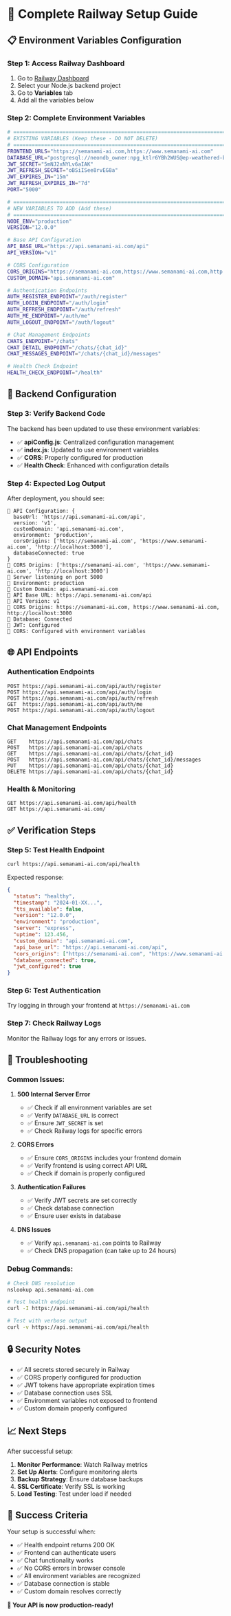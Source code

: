 # 🚀 Complete Railway Setup Guide

## **📋 Environment Variables Configuration**

### **Step 1: Access Railway Dashboard**
1. Go to [Railway Dashboard](https://railway.app/dashboard)
2. Select your Node.js backend project
3. Go to **Variables** tab
4. Add all the variables below

### **Step 2: Complete Environment Variables**

```bash
# ============================================================================
# EXISTING VARIABLES (Keep these - DO NOT DELETE)
# ============================================================================
FRONTEND_URLS="https://semanami-ai.com,https://www.semanami-ai.com"
DATABASE_URL="postgresql://neondb_owner:npg_ktlr6YBh2WUS@ep-weathered-bread-a2vdbrti-pooler.eu-central-1.aws.neon.tech/neondb?sslmode=require&channel_binding=require"
JWT_SECRET="5mNJ2xNYLv6aIAK"
JWT_REFRESH_SECRET="oBSiISee8rvEG8a"
JWT_EXPIRES_IN="15m"
JWT_REFRESH_EXPIRES_IN="7d"
PORT="5000"

# ============================================================================
# NEW VARIABLES TO ADD (Add these)
# ============================================================================
NODE_ENV="production"
VERSION="12.0.0"

# Base API Configuration
API_BASE_URL="https://api.semanami-ai.com/api"
API_VERSION="v1"

# CORS Configuration
CORS_ORIGINS="https://semanami-ai.com,https://www.semanami-ai.com,http://localhost:3000"
CUSTOM_DOMAIN="api.semanami-ai.com"

# Authentication Endpoints
AUTH_REGISTER_ENDPOINT="/auth/register"
AUTH_LOGIN_ENDPOINT="/auth/login"
AUTH_REFRESH_ENDPOINT="/auth/refresh"
AUTH_ME_ENDPOINT="/auth/me"
AUTH_LOGOUT_ENDPOINT="/auth/logout"

# Chat Management Endpoints
CHATS_ENDPOINT="/chats"
CHAT_DETAIL_ENDPOINT="/chats/{chat_id}"
CHAT_MESSAGES_ENDPOINT="/chats/{chat_id}/messages"

# Health Check Endpoint
HEALTH_CHECK_ENDPOINT="/health"
```

## **🔧 Backend Configuration**

### **Step 3: Verify Backend Code**
The backend has been updated to use these environment variables:

- ✅ **apiConfig.js**: Centralized configuration management
- ✅ **index.js**: Updated to use environment variables
- ✅ **CORS**: Properly configured for production
- ✅ **Health Check**: Enhanced with configuration details

### **Step 4: Expected Log Output**
After deployment, you should see:

```
🔧 API Configuration: {
  baseUrl: 'https://api.semanami-ai.com/api',
  version: 'v1',
  customDomain: 'api.semanami-ai.com',
  environment: 'production',
  corsOrigins: ['https://semanami-ai.com', 'https://www.semanami-ai.com', 'http://localhost:3000'],
  databaseConnected: true
}
🔧 CORS Origins: ['https://semanami-ai.com', 'https://www.semanami-ai.com', 'http://localhost:3000']
🚀 Server listening on port 5000
🔗 Environment: production
🔗 Custom Domain: api.semanami-ai.com
🔗 API Base URL: https://api.semanami-ai.com/api
🔗 API Version: v1
🔗 CORS Origins: https://semanami-ai.com, https://www.semanami-ai.com, http://localhost:3000
🔗 Database: Connected
🔗 JWT: Configured
🔧 CORS: Configured with environment variables
```

## **🌐 API Endpoints**

### **Authentication Endpoints**
```
POST https://api.semanami-ai.com/api/auth/register
POST https://api.semanami-ai.com/api/auth/login
POST https://api.semanami-ai.com/api/auth/refresh
GET  https://api.semanami-ai.com/api/auth/me
POST https://api.semanami-ai.com/api/auth/logout
```

### **Chat Management Endpoints**
```
GET    https://api.semanami-ai.com/api/chats
POST   https://api.semanami-ai.com/api/chats
GET    https://api.semanami-ai.com/api/chats/{chat_id}
POST   https://api.semanami-ai.com/api/chats/{chat_id}/messages
PUT    https://api.semanami-ai.com/api/chats/{chat_id}
DELETE https://api.semanami-ai.com/api/chats/{chat_id}
```

### **Health & Monitoring**
```
GET https://api.semanami-ai.com/api/health
GET https://api.semanami-ai.com/
```

## **✅ Verification Steps**

### **Step 5: Test Health Endpoint**
```bash
curl https://api.semanami-ai.com/api/health
```

Expected response:
```json
{
  "status": "healthy",
  "timestamp": "2024-01-XX...",
  "tts_available": false,
  "version": "12.0.0",
  "environment": "production",
  "server": "express",
  "uptime": 123.456,
  "custom_domain": "api.semanami-ai.com",
  "api_base_url": "https://api.semanami-ai.com/api",
  "cors_origins": ["https://semanami-ai.com", "https://www.semanami-ai.com", "http://localhost:3000"],
  "database_connected": true,
  "jwt_configured": true
}
```

### **Step 6: Test Authentication**
Try logging in through your frontend at `https://semanami-ai.com`

### **Step 7: Check Railway Logs**
Monitor the Railway logs for any errors or issues.

## **🚨 Troubleshooting**

### **Common Issues:**

1. **500 Internal Server Error**
   - ✅ Check if all environment variables are set
   - ✅ Verify `DATABASE_URL` is correct
   - ✅ Ensure `JWT_SECRET` is set
   - ✅ Check Railway logs for specific errors

2. **CORS Errors**
   - ✅ Ensure `CORS_ORIGINS` includes your frontend domain
   - ✅ Verify frontend is using correct API URL
   - ✅ Check if domain is properly configured

3. **Authentication Failures**
   - ✅ Verify JWT secrets are set correctly
   - ✅ Check database connection
   - ✅ Ensure user exists in database

4. **DNS Issues**
   - ✅ Verify `api.semanami-ai.com` points to Railway
   - ✅ Check DNS propagation (can take up to 24 hours)

### **Debug Commands:**
```bash
# Check DNS resolution
nslookup api.semanami-ai.com

# Test health endpoint
curl -I https://api.semanami-ai.com/api/health

# Test with verbose output
curl -v https://api.semanami-ai.com/api/health
```

## **🔒 Security Notes**

- ✅ All secrets stored securely in Railway
- ✅ CORS properly configured for production
- ✅ JWT tokens have appropriate expiration times
- ✅ Database connection uses SSL
- ✅ Environment variables not exposed to frontend
- ✅ Custom domain properly configured

## **📈 Next Steps**

After successful setup:

1. **Monitor Performance**: Watch Railway metrics
2. **Set Up Alerts**: Configure monitoring alerts
3. **Backup Strategy**: Ensure database backups
4. **SSL Certificate**: Verify SSL is working
5. **Load Testing**: Test under load if needed

## **🎯 Success Criteria**

Your setup is successful when:

- ✅ Health endpoint returns 200 OK
- ✅ Frontend can authenticate users
- ✅ Chat functionality works
- ✅ No CORS errors in browser console
- ✅ All environment variables are recognized
- ✅ Database connection is stable
- ✅ Custom domain resolves correctly

**🚀 Your API is now production-ready!** 